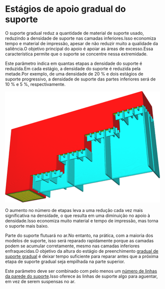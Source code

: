 Estágios de apoio gradual do suporte
====
O suporte gradual reduz a quantidade de material de suporte usado, reduzindo a densidade de suporte nas camadas inferiores.Isso economiza tempo e material de impressão, apesar de não reduzir muito a qualidade da saliência.O objetivo principal do apoio é apoiar as áreas de excesso.Essa característica permite que o suporte se concentre nessa extremidade.

Este parâmetro indica em quantas etapas a densidade do suporte é reduzida.Em cada estágio, a densidade do suporte é reduzida pela metade.Por exemplo, de uma densidade de 20 % e dois estágios de suporte progressivo, a densidade de suporte das partes inferiores será de 10 % e 5 %, respectivamente.

![O suporte é reduzido a uma densidade mais baixa em 3 etapas](../../../articles/images/gradual_support_infill_step_height_1mm.png)

O aumento no número de etapas leva a uma redução cada vez mais significativa na densidade, o que resulta em uma diminuição no apoio à densidade.Isso economiza muito material e tempo de impressão, mas torna o suporte mais baixo.

Parte do suporte flutuará no ar.No entanto, na prática, com a maioria dos modelos de suporte, isso será reparado rapidamente porque as camadas podem se acumular corretamente, mesmo nas camadas inferiores enfraquecidas.O objetivo da altura do estágio de preenchimento [gradual de suporte gradual](gradual_support_infill_step_height.md) é deixar tempo suficiente para reparar antes que a próxima etapa de suporte gradual seja empilhada na parte superior.

Este parâmetro deve ser combinado com pelo menos um [número de linhas da parede do suporte](support_wall_count.md).Isso oferece às linhas de suporte algo para aguentar, em vez de serem suspensas no ar.